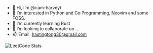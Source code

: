 - 👋 Hi, I’m @i-am-harveyt
- 👀 I’m interested in Python and Go Programming, Neovim and some FOSS.
- 🌱 I’m currently learning Rust
- 💞️ I’m looking to collaborate on ...
- 📫 Email: haotingtong30@gmail.com

<!---
i-am-harveyt/i-am-harveyt is a ✨ special ✨ repository because its `README.md` (this file) appears on your GitHub profile.
You can click the Preview link to take a look at your changes.
--->

![LeetCode Stats](https://leetcode.card.workers.dev/i-am-harveyt?theme=dark&font=source_code_pro&extension=null)
